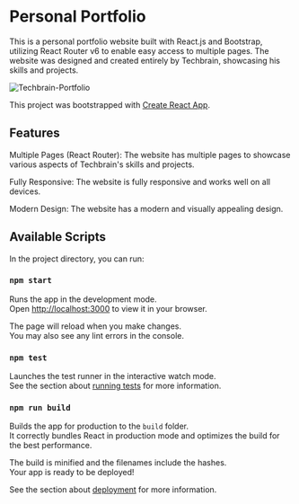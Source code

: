 # Personal Portfolio
This is a personal portfolio website built with React.js and Bootstrap, utilizing React Router v6 to enable easy access to multiple pages. The website was designed and created entirely by Techbrain, showcasing his skills and projects.


![Techbrain-Portfolio]()

This project was bootstrapped with [Create React App](https://github.com/facebook/create-react-app).

## Features

Multiple Pages (React Router): The website has multiple pages to showcase various aspects of Techbrain's skills and projects.

Fully Responsive: The website is fully responsive and works well on all devices.

Modern Design: The website has a modern and visually appealing design.

## Available Scripts

In the project directory, you can run:

### `npm start`

Runs the app in the development mode.\
Open [http://localhost:3000](http://localhost:3000) to view it in your browser.

The page will reload when you make changes.\
You may also see any lint errors in the console.

### `npm test`

Launches the test runner in the interactive watch mode.\
See the section about [running tests](https://facebook.github.io/create-react-app/docs/running-tests) for more information.

### `npm run build`

Builds the app for production to the `build` folder.\
It correctly bundles React in production mode and optimizes the build for the best performance.

The build is minified and the filenames include the hashes.\
Your app is ready to be deployed!

See the section about [deployment](https://facebook.github.io/create-react-app/docs/deployment) for more information.
